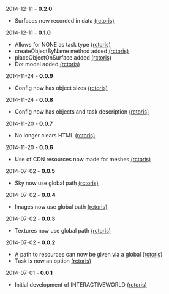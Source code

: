2014-12-11 - **0.2.0**
 * Surfaces now recorded in data [(rctoris)](https://github.com/rctoris/)

2014-12-11 - **0.1.0**
 * Allows for NONE as task type [(rctoris)](https://github.com/rctoris/)
 * createObjectByName method added [(rctoris)](https://github.com/rctoris/)
 * placeObjectOnSurface added [(rctoris)](https://github.com/rctoris/)
 * Dot model added [(rctoris)](https://github.com/rctoris/)

2014-11-24 - **0.0.9**
 * Config now has object sizes [(rctoris)](https://github.com/rctoris/)

2014-11-24 - **0.0.8**
 * Config now has objects and task description [(rctoris)](https://github.com/rctoris/)

2014-11-20 - **0.0.7**
 * No longer clears HTML [(rctoris)](https://github.com/rctoris/)

2014-11-20 - **0.0.6**
 * Use of CDN resources now made for meshes [(rctoris)](https://github.com/rctoris/)

2014-07-02 - **0.0.5**
 * Sky now use global path [(rctoris)](https://github.com/rctoris/)

2014-07-02 - **0.0.4**
 * Images now use global path [(rctoris)](https://github.com/rctoris/)

2014-07-02 - **0.0.3**
 * Textures now use global path [(rctoris)](https://github.com/rctoris/)

2014-07-02 - **0.0.2**
 * A path to resources can now be given via a global [(rctoris)](https://github.com/rctoris/)
 * Task is now an option [(rctoris)](https://github.com/rctoris/)

2014-07-01 - **0.0.1**
 * Initial development of INTERACTIVEWORLD [(rctoris)](https://github.com/rctoris/)
